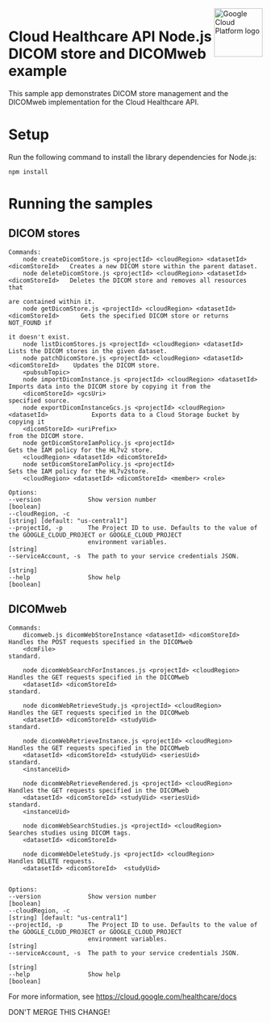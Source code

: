 <img src="https://avatars2.githubusercontent.com/u/2810941?v=3&s=96" alt="Google Cloud Platform logo" title="Google Cloud Platform" align="right" height="96" width="96"/>

# Cloud Healthcare API Node.js DICOM store and DICOMweb example

This sample app demonstrates DICOM store management and the DICOMweb implementation for the Cloud Healthcare API.

# Setup

Run the following command to install the library dependencies for Node.js:

    npm install

# Running the samples

## DICOM stores

    Commands:
        node createDicomStore.js <projectId> <cloudRegion> <datasetId> <dicomStoreId>   Creates a new DICOM store within the parent dataset.
        node deleteDicomStore.js <projectId> <cloudRegion> <datasetId> <dicomStoreId>   Deletes the DICOM store and removes all resources that
                                                                                        are contained within it.
        node getDicomStore.js <projectId> <cloudRegion> <datasetId> <dicomStoreId>      Gets the specified DICOM store or returns NOT_FOUND if
                                                                                        it doesn't exist.
        node listDicomStores.js <projectId> <cloudRegion> <datasetId>                   Lists the DICOM stores in the given dataset.
        node patchDicomStore.js <projectId> <cloudRegion> <datasetId> <dicomStoreId>    Updates the DICOM store.
        <pubsubTopic>
        node importDicomInstance.js <projectId> <cloudRegion> <datasetId>               Imports data into the DICOM store by copying it from the
        <dicomStoreId> <gcsUri>                                                         specified source.
        node exportDicomInstanceGcs.js <projectId> <cloudRegion> <datasetId>            Exports data to a Cloud Storage bucket by copying it
        <dicomStoreId> <uriPrefix>                                                      from the DICOM store.
        node getDicomStoreIamPolicy.js <projectId>                                      Gets the IAM policy for the HL7v2 store.
        <cloudRegion> <datasetId> <dicomStoreId>
        node setDicomStoreIamPolicy.js <projectId>                                      Sets the IAM policy for the HL7v2store.
        <cloudRegion> <datasetId> <dicomStoreId> <member> <role>

    Options:
    --version             Show version number                                                                    [boolean]
    --cloudRegion, -c                                                                    [string] [default: "us-central1"]
    --projectId, -p       The Project ID to use. Defaults to the value of the GOOGLE_CLOUD_PROJECT or GOOGLE_CLOUD_PROJECT
                          environment variables.                                                                  [string]
    --serviceAccount, -s  The path to your service credentials JSON.
                                                                                                                  [string]
    --help                Show help                                                                              [boolean]


## DICOMweb

    Commands:
        dicomweb.js dicomWebStoreInstance <datasetId> <dicomStoreId>  Handles the POST requests specified in the DICOMweb
        <dcmFile>                                                     standard.

        node dicomWebSearchForInstances.js <projectId> <cloudRegion>  Handles the GET requests specified in the DICOMweb
        <datasetId> <dicomStoreId>                                    standard.

        node dicomWebRetrieveStudy.js <projectId> <cloudRegion>       Handles the GET requests specified in the DICOMweb
        <datasetId> <dicomStoreId> <studyUid>                         standard.

        node dicomWebRetrieveInstance.js <projectId> <cloudRegion>    Handles the GET requests specified in the DICOMweb
        <datasetId> <dicomStoreId> <studyUid> <seriesUid>             standard.
        <instanceUid>

        node dicomWebRetrieveRendered.js <projectId> <cloudRegion>    Handles the GET requests specified in the DICOMweb
        <datasetId> <dicomStoreId> <studyUid> <seriesUid>             standard.
        <instanceUid>

        node dicomWebSearchStudies.js <projectId> <cloudRegion>       Searches studies using DICOM tags.
        <datasetId> <dicomStoreId>

        node dicomWebDeleteStudy.js <projectId> <cloudRegion>         Handles DELETE requests.
        <datasetId> <dicomStoreId>  <studyUid>


    Options:
    --version             Show version number                                                                    [boolean]
    --cloudRegion, -c                                                                    [string] [default: "us-central1"]
    --projectId, -p       The Project ID to use. Defaults to the value of the GOOGLE_CLOUD_PROJECT or GOOGLE_CLOUD_PROJECT
                          environment variables.                                                                  [string]
    --serviceAccount, -s  The path to your service credentials JSON.
                                                                                                                  [string]
    --help                Show help                                                                              [boolean]

For more information, see https://cloud.google.com/healthcare/docs


DON'T MERGE THIS CHANGE!
